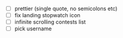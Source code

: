 - [ ] prettier (single quote, no semicolons etc)
- [ ] fix landing stopwatch icon
- [ ] infinite scrolling contests list
- [ ] pick username

